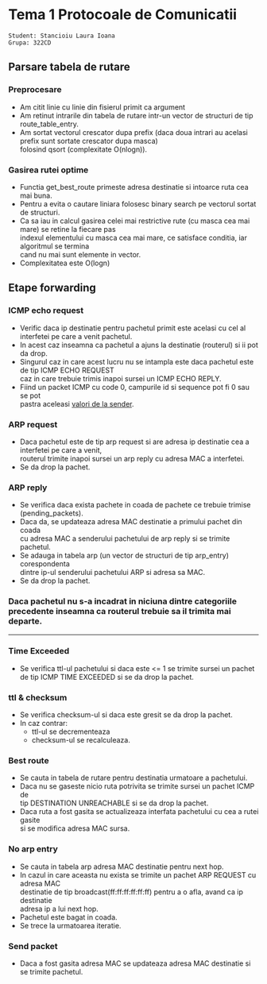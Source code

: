 # Tema 1 Protocoale de Comunicatii

    Student: Stancioiu Laura Ioana
    Grupa: 322CD

## **Parsare tabela de rutare**

### Preprocesare

* Am citit linie cu linie din fisierul primit ca argument
* Am retinut intrarile din tabela de rutare intr-un vector de structuri de tip route_table_entry.
* Am sortat vectorul crescator dupa prefix (daca doua intrari au acelasi prefix sunt sortate crescator dupa masca)  
folosind qsort (complexitate O(nlogn)).

### Gasirea rutei optime

* Functia get_best_route primeste adresa destinatie si intoarce ruta cea mai buna.
* Pentru a evita o cautare liniara folosesc binary search pe vectorul sortat de structuri.
* Ca sa iau in calcul gasirea celei mai restrictive rute (cu masca cea mai mare) se retine la fiecare pas  
indexul elementului cu masca cea mai mare, ce satisface conditia, iar algoritmul se termina  
cand nu mai sunt elemente in vector.
* Complexitatea este O(logn)

## **Etape forwarding**

### ICMP echo request

* Verific daca ip destinatie pentru pachetul primit este acelasi cu cel al interfetei pe care a venit pachetul.
* In acest caz inseamna ca pachetul a ajuns la destinatie (routerul) si ii pot da drop.
* Singurul caz in care acest lucru nu se intampla este daca pachetul este de tip ICMP ECHO REQUEST  
    caz in care trebuie trimis inapoi sursei un ICMP ECHO REPLY.
* Fiind un packet ICMP cu code 0, campurile id si sequence pot fi 0 sau se pot  
    pastra aceleasi [valori de la sender](https://tools.ietf.org/html/rfc792).

### ARP request

* Daca pachetul este de tip arp request si are adresa ip destinatie cea a interfetei pe care a venit,  
 routerul trimite inapoi sursei un arp reply cu adresa MAC a interfetei.
* Se da drop la pachet.

### ARP reply

* Se verifica daca exista pachete in coada de pachete ce trebuie trimise (pending_packets).
* Daca da, se updateaza adresa MAC destinatie a primului pachet din coada  
cu adresa MAC a senderului pachetului de arp reply si se trimite pachetul.
* Se adauga in tabela arp (un vector de structuri de tip arp_entry) corespondenta  
  dintre ip-ul senderului pachetului ARP si adresa sa MAC.
* Se da drop la pachet.

### __Daca pachetul nu s-a incadrat in niciuna dintre categoriile precedente inseamna ca routerul trebuie sa il trimita mai departe.__

***

### Time Exceeded

* Se verifica ttl-ul pachetului si daca este <= 1 se trimite sursei un pachet  
de tip ICMP TIME EXCEEDED si se da drop la pachet.

### ttl & checksum

* Se verifica checksum-ul si daca este gresit se da drop la pachet.
* In caz contrar:
  * ttl-ul se decrementeaza
  * checksum-ul se recalculeaza.

### Best route

* Se cauta in tabela de rutare pentru destinatia urmatoare a pachetului.
* Daca nu se gaseste nicio ruta potrivita se trimite sursei un pachet ICMP de  
tip DESTINATION UNREACHABLE si se da drop la pachet.
* Daca ruta a fost gasita se actualizeaza interfata pachetului cu cea a rutei gasite  
si se modifica adresa MAC sursa.

### No arp entry

* Se cauta in tabela arp adresa MAC destinatie pentru next hop.
* In cazul in care aceasta nu exista se trimite un pachet ARP REQUEST cu adresa MAC  
destinatie de tip broadcast(ff:ff:ff:ff:ff:ff) pentru a o afla, avand ca ip destinatie  
adresa ip a lui next hop.
* Pachetul este bagat in coada.
* Se trece la urmatoarea iteratie.

### Send packet

* Daca a fost gasita adresa MAC se updateaza adresa MAC destinatie si se trimite pachetul.

